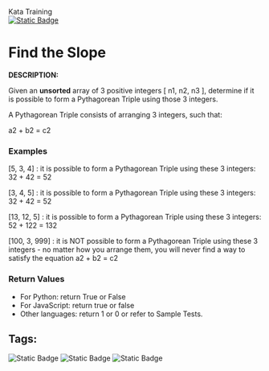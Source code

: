 Kata Training <br>
[![Static Badge](https://img.shields.io/badge/8kyu%20-%20black?style=flat&logo=codewars&labelColor=B1361E&color=black)](Javascript/8kyu)

# Find the Slope

**DESCRIPTION:**

Given an **unsorted** array of 3 positive integers [ n1, n2, n3 ], determine if it is possible to form a Pythagorean Triple using those 3 integers.

A Pythagorean Triple consists of arranging 3 integers, such that:

a2 + b2 = c2

### Examples

[5, 3, 4] : it is possible to form a Pythagorean Triple using these 3 integers: 32 + 42 = 52

[3, 4, 5] : it is possible to form a Pythagorean Triple using these 3 integers: 32 + 42 = 52

[13, 12, 5] : it is possible to form a Pythagorean Triple using these 3 integers: 52 + 122 = 132

[100, 3, 999] : it is NOT possible to form a Pythagorean Triple using these 3 integers - no matter how you arrange them, you will never find a way to satisfy the equation a2 + b2 = c2

### Return Values

- For Python: return True or False
- For JavaScript: return true or false
- Other languages: return 1 or 0 or refer to Sample Tests.

## Tags:

![Static Badge](https://img.shields.io/badge/fundamentals%20-%20purple?style=plastic) ![Static Badge](https://img.shields.io/badge/mathematics%20-%20royalblue?style=plastic) ![Static Badge](https://img.shields.io/badge/algebra%20-%20gold?style=plastic)
